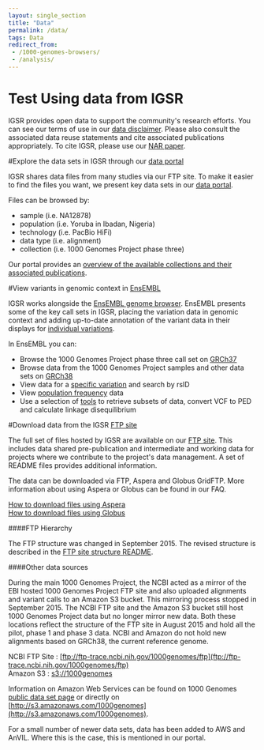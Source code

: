 ```yaml
---
layout: single_section
title: "Data"
permalink: /data/
tags: Data
redirect_from:
 - /1000-genomes-browsers/
 - /analysis/
---
```


# Test Using data from IGSR

IGSR provides open data to support the community's research efforts. You can see our terms of use in our [data disclaimer](/IGSR_disclaimer). Please also consult the associated data reuse statements and cite associated publications appropriately. To cite IGSR, please use our [NAR paper](https://academic.oup.com/nar/article/45/D1/D854/2770649).

#Explore the data sets in IGSR through our [data portal](/data-portal)  

IGSR shares data files from many studies via our FTP site. To make it easier to find the files you want, we present key data sets in our [data portal](/data-portal).

Files can be browsed by:

* sample (i.e. NA12878)
* population (i.e. Yoruba in Ibadan, Nigeria)
* technology (i.e. PacBio HiFi)
* data type (i.e. alignment)
* collection (i.e. 1000 Genomes Project phase three)

Our portal provides an [overview of the available collections and their associated publications](https://www.internationalgenome.org/data-portal/data-collection).
 
#View variants in genomic context in [EnsEMBL](https://www.ensembl.org/index.html)

IGSR works alongside the [EnsEMBL genome browser](https://www.ensembl.org/index.html). EnsEMBL presents some of the key call sets in IGSR, placing the variation data in genomic context and adding up-to-date annotation of the variant data in their displays for [individual variations](https://www.ensembl.org/Homo_sapiens/Variation/Explore?r=1:230709548-230710548;v=rs699;vdb=variation;vf=94).

In EnsEMBL you can:

* Browse the 1000 Genomes Project phase three call set on [GRCh37](https://www.ensembl.org/info/website/tutorials/grch37.html)
* Browse data from the 1000 Genomes Project samples and other data sets on [GRCh38](https://www.ensembl.org/Homo_sapiens/Info/Index)
* View data for a [specific variation](https://www.ensembl.org/Homo_sapiens/Variation/Explore?r=1:230709548-230710548;v=rs699;vdb=variation;vf=94) and search by rsID
* View [population frequency](https://www.ensembl.org/Homo_sapiens/Variation/Population?db=core;r=1:230709548-230710548;v=rs699;vdb=variation;vf=94) data
* Use a selection of [tools](https://www.ensembl.org/Homo_sapiens/Variation/Population?db=core;r=1:230709548-230710548;v=rs699;vdb=variation;vf=94) to retrieve subsets of data, convert VCF to PED and calculate linkage disequilibrium

#<a name="download"></a>Download data from the IGSR [FTP site](http://ftp.1000genomes.ebi.ac.uk/vol1/ftp/)

The full set of files hosted by IGSR are available on our [FTP site](http://ftp.1000genomes.ebi.ac.uk/vol1/ftp/). This includes data shared pre-publication and intermediate and working data for projects where we contribute to the project's data management. A set of README files provides additional information.

The data can be downloaded via FTP, Aspera and Globus GridFTP. More information about using Aspera or Globus can be found in our FAQ.

[How to download files using Aspera](/faq/how-download-files-using-aspera)  
[How to download files using Globus](/faq/can-i-access-1000-genomes-data-globus-online)

####FTP Hierarchy

The FTP structure was changed in September 2015. The revised structure is described in the [FTP site structure README](ftp://ftp.1000genomes.ebi.ac.uk/vol1/ftp/README_ftp_site_structure.md). 

####Other data sources

During the main 1000 Genomes Project, the NCBI acted as a mirror of the EBI hosted 1000 Genomes Project FTP site and also uploaded alignments and variant calls to an Amazon S3 bucket. This mirroring process stopped in September 2015. The NCBI FTP site and the Amazon S3 bucket still host 1000 Genomes Project data but no longer mirror new data. Both these locations reflect the structure of the FTP site in August 2015 and hold all the pilot, phase 1 and phase 3 data. NCBI and Amazon do not hold new alignments based on GRCh38, the current reference genome.

NCBI FTP Site : [ftp://ftp-trace.ncbi.nih.gov/1000genomes/ftp](ftp://ftp-trace.ncbi.nih.gov/1000genomes/ftp)  
Amazon S3 : [s3://1000genomes](denied:s3://1000genomes)

Information on Amazon Web Services can be found on 1000 Genomes [public data set page](http://aws.amazon.com/datasets/4383) or directly on [http://s3.amazonaws.com/1000genomes](http://s3.amazonaws.com/1000genomes).

For a small number of newer data sets, data has been added to AWS and AnVIL. Where this is the case, this is mentioned in our portal.




